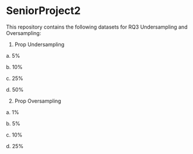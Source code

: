 # SeniorProject2
This repository contains the following datasets for RQ3 Undersampling and Oversampling:

1. Prop Undersampling

  a. 5%
  
  b. 10%
  
  c. 25%
  
  d. 50%
  
  
2. Prop Oversampling

  a. 1%
  
  b. 5%
  
  
  c. 10%
  
  d. 25%
